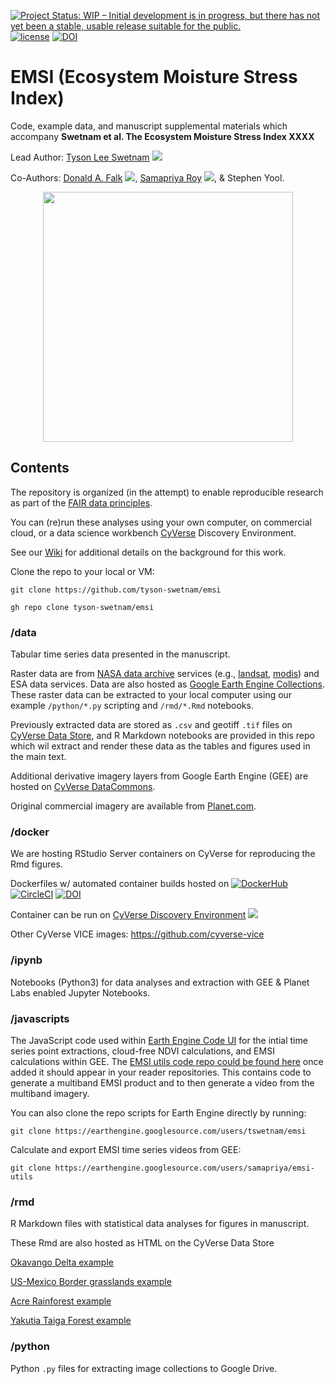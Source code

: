 [![Project Status: WIP – Initial development is in progress, but there has not yet been a stable, usable release suitable for the public.](https://www.repostatus.org/badges/latest/wip.svg)](https://www.repostatus.org/#wip) [![license](https://img.shields.io/badge/license-GPLv3-blue.svg)](https://opensource.org/licenses/GPL-3.0) [![DOI](https://zenodo.org/badge/DOI/10.5281/zenodo.4648947.svg)](https://doi.org/10.5281/zenodo.4648947)

# EMSI (Ecosystem Moisture Stress Index)

Code, example data, and manuscript supplemental materials which accompany **Swetnam et al. The Ecosystem Moisture Stress Index XXXX**

Lead Author: [Tyson Lee Swetnam](http://tyson-swetnam.github.io/) [![](https://orcid.org/sites/default/files/images/orcid_16x16.png)](http://orcid.org/0000-0002-6639-7181)

Co-Authors: [Donald A. Falk](https://snre.arizona.edu/people/donald-falk) [![](https://orcid.org/sites/default/files/images/orcid_16x16.png)](http://orcid.org/0000-0003-3873-722X), [Samapriya Roy](https://samapriya.github.io/) [![](https://orcid.org/sites/default/files/images/orcid_16x16.png)](https://orcid.org/0000-0002-1527-2602), & Stephen Yool.

<p align="center"><img src="https://raw.githubusercontent.com/tyson-swetnam/emsi/master/images/emsi_graphic_abstract.svg" height=400></p>

## Contents

The repository is organized (in the attempt) to enable reproducible research as part of the [FAIR data principles](https://www.go-fair.org/fair-principles/). 

You can (re)run these analyses using your own computer, on commercial cloud, or a data science workbench [CyVerse](https://cyverse.org) Discovery Environment. 

See our [Wiki](https://github.com/tyson-swetnam/emsi/wiki) for additional details on the background for this work.

Clone the repo to your local or VM:

```
git clone https://github.com/tyson-swetnam/emsi
```

```
gh repo clone tyson-swetnam/emsi
```

### /data

Tabular time series data presented in the manuscript. 

Raster data are from [NASA data archive](https://earthdata.nasa.gov/earth-observation-data) services (e.g., [landsat](https://landsat.gsfc.nasa.gov/data/), [modis](https://modis.gsfc.nasa.gov/data/)) and ESA data services. Data are also hosted as [Google Earth Engine Collections](https://developers.google.com/earth-engine/datasets/). These raster data can be extracted to your local computer using our example `/python/*.py` scripting and `/rmd/*.Rmd` notebooks. 

Previously extracted data are stored as `.csv` and geotiff `.tif` files on [CyVerse Data Store](https://data.cyverse.org/dav-anon/tswetnam/emsi), and R Markdown notebooks are provided in this repo which wil extract and render these data as the tables and figures used in the main text.

Additional derivative imagery layers from Google Earth Engine (GEE) are hosted on [CyVerse DataCommons](http://datacommons.cyverse.org/). 

Original commercial imagery are available from [Planet.com](https://planet.com).

### /docker

We are hosting RStudio Server containers on CyVerse for reproducing the Rmd figures.

Dockerfiles w/ automated container builds hosted on [![DockerHub](https://img.shields.io/badge/DockerHub-blue.svg?style=popout&logo=Docker)](https://hub.docker.com/r/cyversevice/rstudio-geospatial) [![CircleCI](https://circleci.com/gh/cyverse-vice/rstudio-geospatial.svg?style=svg)](https://circleci.com/gh/cyverse-vice/rstudio-geospatial) [![DOI](https://zenodo.org/badge/DOI/10.5281/zenodo.4527797.svg)](https://doi.org/10.5281/zenodo.4527797)

Container can be run on [CyVerse Discovery Environment](https://sonora.cyverse.org) <a href="https://sonora.cyverse.org/apps/de/6943b4f2-b663-11ea-92c5-008cfa5ae621/launch?quick-launch-id=31dcb760-f872-4c1a-850a-a4a6a25febc4" target="_blank" rel="noopener noreferrer"><img src="https://sonora.cyverse.org/Powered-By-CyVerse-blue.svg"></a> 

Other CyVerse VICE images: https://github.com/cyverse-vice 

### /ipynb

Notebooks (Python3) for data analyses and extraction with GEE & Planet Labs enabled Jupyter Notebooks.

### /javascripts

The JavaScript code used within [Earth Engine Code UI](https://code.earthengine.google.com/) for the intial time series point extractions, cloud-free NDVI calculations, and EMSI calculations within GEE. The [EMSI utils code repo could be found here](https://code.earthengine.google.com/?accept_repo=users/samapriya/emsi-utils) once added it should appear in your reader repositories. This contains code to generate a multiband EMSI product and to then generate a video from the multiband imagery.

You can also clone the repo scripts for Earth Engine directly by running:

```
git clone https://earthengine.googlesource.com/users/tswetnam/emsi
```

Calculate and export EMSI time series videos from GEE:

```
git clone https://earthengine.googlesource.com/users/samapriya/emsi-utils
```

### /rmd

R Markdown files with statistical data analyses for figures in manuscript. 

These Rmd are also hosted as HTML on the CyVerse Data Store

[Okavango Delta example](https://data.cyverse.org/dav-anon/iplant/home/tswetnam/emsi/rmd/okavango-rasters-analyses.html)

[US-Mexico Border grasslands example](https://data.cyverse.org/dav-anon/iplant/home/tswetnam/emsi/rmd/usmex-rasters-analyses.html)

[Acre Rainforest example](https://data.cyverse.org/dav-anon/iplant/home/tswetnam/emsi/rmd/acre-rasters-analyses.html)

[Yakutia Taiga Forest example](https://data.cyverse.org/dav-anon/iplant/home/tswetnam/emsi/rmd/yakutia-rasters-analyses.html)

### /python

Python `.py` files for extracting image collections to Google Drive.
